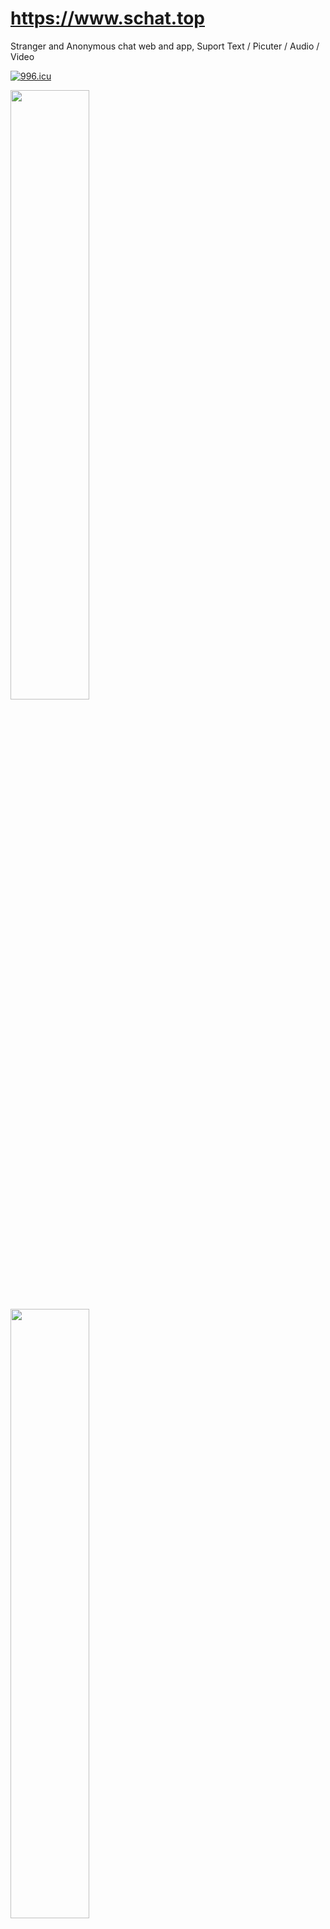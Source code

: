 # https://www.schat.top
Stranger and Anonymous chat web and app, Suport Text / Picuter / Audio / Video 


[![996.icu](https://img.shields.io/badge/link-996.icu-red.svg)](https://996.icu)


<img src="http://www.schat.top/icons/show/1.png" width="50%" height="50%" />

<img src="http://www.schat.top/icons/show/22.png" width="50%" height="50%" />

<img src="http://www.schat.top/icons/show/3.png" width="50%" height="50%" />

<img src="http://www.schat.top/icons/show/4.png" width="50%" height="50%" />

<img src="http://www.schat.top/icons/show/5.png" width="50%" height="50%" />

<img src="http://www.schat.top/icons/show/6.png" width="50%" height="50%" />

<img src="http://www.schat.top/icons/show/7.png" width="50%" height="50%" />


